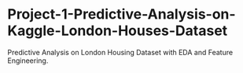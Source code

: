 # Project-1-Predictive-Analysis-on-Kaggle-London-Houses-Dataset
Predictive Analysis on London Housing Dataset with EDA and Feature Engineering.




